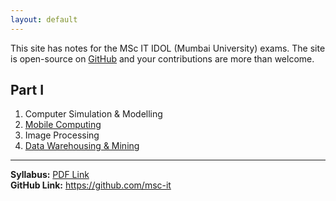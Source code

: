 ```yaml
---
layout: default
---
```


This site has notes for the MSc IT IDOL (Mumbai University) exams.
The site is open-source on [GitHub](https://github.com/msc-it) and your contributions are more than welcome.

## Part I

1. Computer Simulation & Modelling
1. [Mobile Computing](/mc)
1. Image Processing
1. [Data Warehousing & Mining](/dw)

<hr />

**Syllabus:** [PDF Link](http://archive.mu.ac.in/myweb_test/MSC-IT-Syllabus.pdf)   
**GitHub Link:** https://github.com/msc-it   

